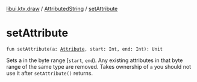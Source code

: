 [libui.ktx.draw](../README.md) / [AttributedString](README.md) / [setAttribute](set-attribute.md)

# setAttribute

`fun setAttribute(a: `[`Attribute`](../-attribute/README.md)`, start: Int, end: Int): Unit`

Sets a in the byte range \[`start`, `end`). Any existing attributes in that byte range of the same type are
removed. Takes ownership of `a` you should not use it after `setAttribute()` returns.

